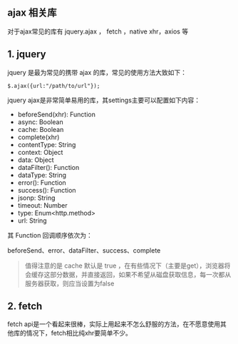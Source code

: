 ## ajax 相关库

对于ajax常见的库有 jquery.ajax ， fetch ，native xhr，axios 等

## 1. jquery

jquery 是最为常见的携带 ajax 的库，常见的使用方法大致如下：

```
$.ajax({url:"/path/to/url"});
```

jquery ajax是非常简单易用的库，其settings主要可以配置如下内容：

+ beforeSend(xhr): Function
+ async: Boolean
+ cache: Boolean
+ complete(xhr)
+ contentType: String
+ context: Object
+ data: Object
+ dataFilter(): Function
+ dataType: String
+ error(): Function
+ success(): Function
+ jsonp: String
+ timeout: Number
+ type: Enum<http.method>
+ url: String

其 Function 回调顺序依次为：

beforeSend、error、dataFilter、success、complete

> 值得注意的是 cache 默认是 true ，在有些情况下（主要是get），浏览器将会缓存这部分数据，并直接返回，如果不希望从磁盘获取信息，每一次都从服务器获取，则应当设置为false

## 2. fetch

fetch api是一个看起来很棒，实际上用起来不怎么舒服的方法，在不愿意使用其他库的情况下，fetch相比纯xhr要简单不少。


